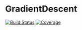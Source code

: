 # GradientDescent

[![Build Status](https://github.com/qntwrsm/GradientDescent.jl/actions/workflows/CI.yml/badge.svg?branch=main)](https://github.com/qntwrsm/GradientDescent.jl/actions/workflows/CI.yml?query=branch%3Amain)
[![Coverage](https://codecov.io/gh/qntwrsm/GradientDescent.jl/branch/main/graph/badge.svg)](https://codecov.io/gh/qntwrsm/GradientDescent.jl)
